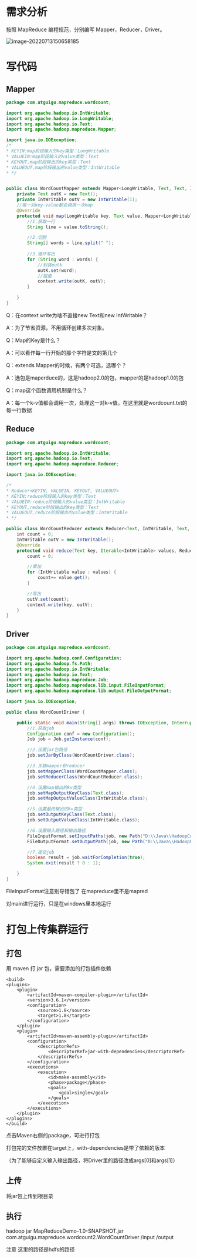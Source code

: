 # 需求分析

按照 MapReduce 编程规范，分别编写 Mapper，Reducer，Driver。

![image-20220713150658185](.\picture\image-20220713150658185.png)



# 写代码

## Mapper

```java
package com.atguigu.mapreduce.wordcount;

import org.apache.hadoop.io.IntWritable;
import org.apache.hadoop.io.LongWritable;
import org.apache.hadoop.io.Text;
import org.apache.hadoop.mapreduce.Mapper;

import java.io.IOException;
/*
* KEYIN:map阶段输入的key类型：LongWritable
* VALUEIN:map阶段输入的value类型：Text
* KEYOUT,map阶段输出的key类型：Text
* VALUEOUT,map阶段输出的value类型：IntWritable
* */


public class WordCountMapper extends Mapper<LongWritable, Text, Text, IntWritable> {
    private Text outK = new Text();
    private IntWritable outV = new IntWritable(1);
    //每一对key-value都会调用一次map
    @Override
    protected void map(LongWritable key, Text value, Mapper<LongWritable, Text, Text, IntWritable>.Context context) throws IOException, InterruptedException {
        //1.获取一行
        String line = value.toString();

        //2.切割
        String[] words = line.split(" ");
        
        //3.循环写出
        for (String word : words) {
            //封装outk
            outK.set(word);
            //赋值
            context.write(outK, outV);
        }
        
    }
}
```

Q：在context write为啥不直接new Text和new IntWritable？

A：为了节省资源，不用循环创建多次对象。



Q：Map的Key是什么？

A：可以看作每一行开始的那个字符是文的第几个



Q：extends Mapper的时候，有两个可选，选哪个？

A：选包是maperduce的，这是hadoop2.0的包，mapper的是hadoop1.0的包



Q：map这个函数调用机制是什么？

A：每一个k-v值都会调用一次，处理这一对k-v值。在这里就是wordcount.txt的每一行数据



## Reduce

```java
package com.atguigu.mapreduce.wordcount;

import org.apache.hadoop.io.IntWritable;
import org.apache.hadoop.io.Text;
import org.apache.hadoop.mapreduce.Reducer;

import java.io.IOException;

/*
* Reducer<KEYIN, VALUEIN, KEYOUT, VALUEOUT>
* KEYIN:reduce阶段输入的key类型：Text
* VALUEIN:reduce阶段输入的value类型：IntWritable
* KEYOUT,reduce阶段输出的key类型：Text
* VALUEOUT,reduce阶段输出的value类型：IntWritable
* */

public class WordCountReducer extends Reducer<Text, IntWritable, Text, IntWritable> {
    int count = 0;
    IntWritable outV = new IntWritable();
    @Override
    protected void reduce(Text key, Iterable<IntWritable> values, Reducer<Text, IntWritable, Text, IntWritable>.Context context) throws IOException, InterruptedException {
        count = 0;

        //累加
        for (IntWritable value : values) {
            count+= value.get();
        }

        //写出
        outV.set(count);
        context.write(key, outV);
    }
}
```



## Driver

```java
package com.atguigu.mapreduce.wordcount;

import org.apache.hadoop.conf.Configuration;
import org.apache.hadoop.fs.Path;
import org.apache.hadoop.io.IntWritable;
import org.apache.hadoop.io.Text;
import org.apache.hadoop.mapreduce.Job;
import org.apache.hadoop.mapreduce.lib.input.FileInputFormat;
import org.apache.hadoop.mapreduce.lib.output.FileOutputFormat;

import java.io.IOException;

public class WordCountDriver {

    public static void main(String[] args) throws IOException, InterruptedException, ClassNotFoundException {
        //1.获取job
        Configuration conf = new Configuration();
        Job job = Job.getInstance(conf);

        //2.设置jar包路径
        job.setJarByClass(WordCountDriver.class);

        //3.关联mapper和reducer
        job.setMapperClass(WordCountMapper.class);
        job.setReducerClass(WordCountReducer.class);

        //4.设置map输出的kv类型
        job.setMapOutputKeyClass(Text.class);
        job.setMapOutputValueClass(IntWritable.class);

        //5.设置最终输出的kv类型
        job.setOutputKeyClass(Text.class);
        job.setOutputValueClass(IntWritable.class);

        //6.设置输入路径和输出路径
        FileInputFormat.setInputPaths(job, new Path("D:\\Java\\HadoopCode\\MapreduceDemo\\MapReduceDemo\\src\\main\\java\\com\\atguigu\\mapreduce\\wordcount\\WordCount.txt"));
        FileOutputFormat.setOutputPath(job, new Path("D:\\Java\\HadoopCode\\MapreduceDemo\\MapReduceDemo\\src\\main\\java\\com\\atguigu\\mapreduce\\wordcount\\output\\"));

        //7.提交job
        boolean result = job.waitForCompletion(true);
        System.exit(result ? 0 : 1);

    }
}
```

FileInputFormat注意别导错包了 在mapreduce里不是mapred



对main进行运行，只是在windows里本地运行



# 打包上传集群运行

## 打包

用 maven 打 jar 包，需要添加的打包插件依赖

```xaml
<build>
<plugins>
    <plugin>
        <artifactId>maven-compiler-plugin</artifactId>
        <version>3.6.1</version>
        <configuration>
            <source>1.8</source>
            <target>1.8</target>
        </configuration>
    </plugin>
    <plugin>
        <artifactId>maven-assembly-plugin</artifactId>
        <configuration>
            <descriptorRefs>
                <descriptorRef>jar-with-dependencies</descriptorRef>
            </descriptorRefs>
        </configuration>
        <executions>
            <execution>
                <id>make-assembly</id>
                <phase>package</phase>
                <goals>
                    <goal>single</goal>
                </goals>
            </execution>
        </executions>
    </plugin>
</plugins>
</build>
```

点击Maven右侧的package，可进行打包

打包完的文件放置在target上，with-dependencies是带了依赖的版本



（为了能够自定义输入输出路径，将Driver里的路径改成args[0]和args[1]）

## 上传

将jar包上传到根目录



## 执行 

hadoop jar MapReduceDemo-1.0-SNAPSHOT.jar com.atguigu.mapreduce.wordcount2.WordCountDriver /input /output



注意 这里的路径是hdfs的路径
